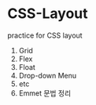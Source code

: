 # CSS-Layout
practice for CSS layout

1. Grid
2. Flex
3. Float
4. Drop-down Menu
5. etc 
6. Emmet 문법 정리 
